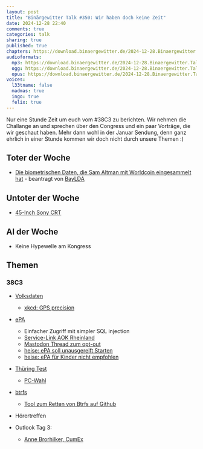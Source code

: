 ```yaml
---
layout: post
title: "Binärgewitter Talk #350: Wir haben doch keine Zeit"
date: 2024-12-28 22:40
comments: true
categories: talk
sharing: true
published: true
chapters: https://download.binaergewitter.de/2024-12-28.Binaergewitter.Talk.350.chapters.txt
audioformats:
  mp3: https://download.binaergewitter.de/2024-12-28.Binaergewitter.Talk.350.mp3
  ogg: https://download.binaergewitter.de/2024-12-28.Binaergewitter.Talk.350.ogg
  opus: https://download.binaergewitter.de/2024-12-28.Binaergewitter.Talk.350.opus
voices:
  l33tname: false
  madmas: true
  ingo: true
  felix: true
---
```

Nur eine Stunde Zeit um euch vom #38C3 zu berichten. Wir nehmen die Challange an und sprechen über den Congress und ein paar Vorträge, die wir geschaut haben.
Mehr dann wohl in der Januar Sendung, denn ganz ehrlich in einer Stunde kommen wir doch nicht durch unsere Themen :)

## Toter der Woche
- [Die biometrischen Daten, die Sam Altman mit Worldcoin eingesammelt hat]( https://www.euronews.com/next/2024/12/19/german-watchdog-orders-sam-altmans-biometric-id-project-world-to-delete-data ) - beantragt von [BayLDA]( https://www.lda.bayern.de/de/index.html )

## Untoter der Woche
- [45-Inch Sony CRT]( https://arstechnica.com/gaming/2024/12/retro-gamers-save-one-of-the-last-45-inch-crt-tvs-in-existence/ )

## AI der Woche

- Keine Hypewelle am Kongress

## Themen

### 38C3

- [Volksdaten](https://events.ccc.de/congress/2024/hub/en/event/wir-wissen-wo-dein-auto-steht-volksdaten-von-volkswagen/ )
    - [xkcd: GPS precision]( https://xkcd.com/2170/ )

- [ePA]( https://fahrplan.events.ccc.de/congress/2024/fahrplan/talk/SRXRMA/ )
    - Einfacher Zugriff mit simpler SQL injection
    - [Service-Link AOK Rheinland]( https://www.aok.de/pk/versichertenservice/epa-widerspruch/ )
    - [Mastodon Thread zum opt-out]( https://chaos.social/@foosel/113604873729931653 )
    - [heise: ePA soll unausgereift Starten]( https://www.heise.de/select/ct/2024/28/2432615320214834630 )
    - [heise: ePA für Kinder nicht empfohlen]( https://www.heise.de/news/ePA-3-0-Warum-Aerzte-vor-der-elektronischen-Patientenakte-fuer-Kinder-warnen-10200700.html )

- [Thüring Test]( https://events.ccc.de/congress/2024/hub/en/event/der-thring-test-fr-wahlsoftware/ )
    * [PC-Wahl]( https://www.wahlinfo.de/pcwahl/update10/index.html )
- [btrfs]( https://events.ccc.de/congress/2024/hub/en/event/btrfs-corruption-what-now/ )
  - [Tool zum Retten von Btrfs auf Github]( https://github.com/zet-root/btrfs-recon )

- Hörertreffen

- Outlook Tag 3: 
    - [Anne Brorhilker, CumEx](https://events.ccc.de/congress/2024/hub/de/event/der-milliarden-steuerraub-cum-ex-wie-schdlich-ist-wirtschaftskriminalitt-fr-unsere-gesellschaft/ )




